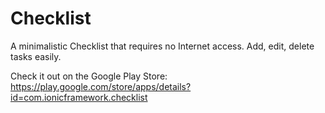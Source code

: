 # Checklist

A minimalistic Checklist that requires no Internet access.
Add, edit, delete tasks easily.

Check it out on the Google Play Store: https://play.google.com/store/apps/details?id=com.ionicframework.checklist